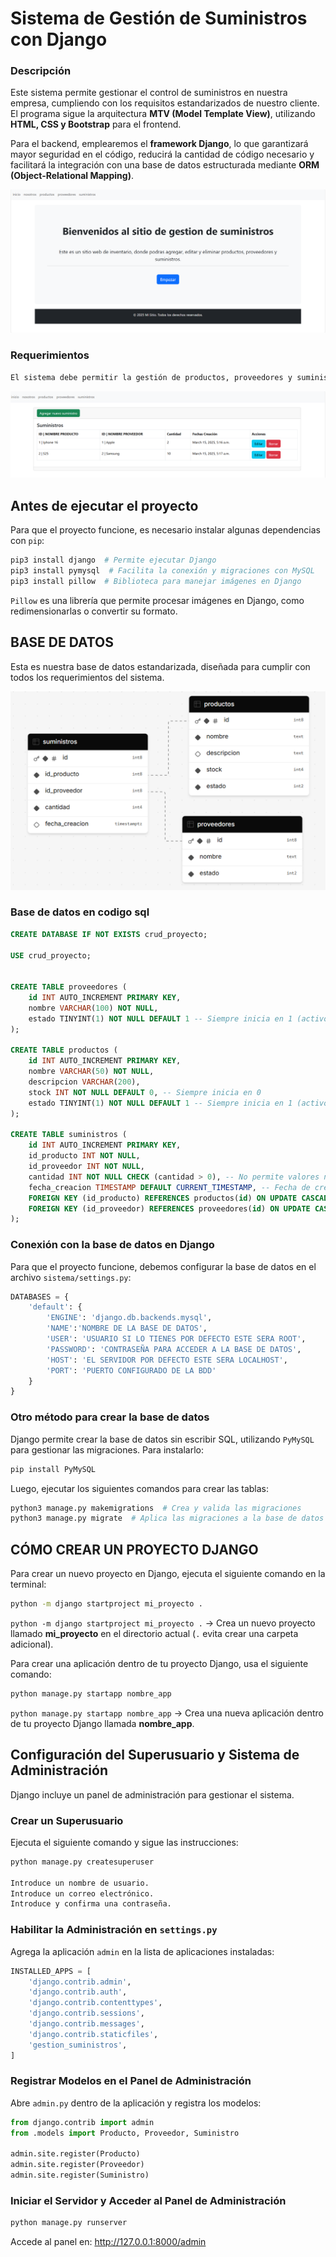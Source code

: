 # Sistema de Gestión de Suministros con Django 



### Descripción

Este sistema permite gestionar el control de suministros en nuestra empresa, cumpliendo con los requisitos estandarizados de nuestro cliente. El programa sigue la arquitectura **MTV (Model Template View)**, utilizando **HTML, CSS y Bootstrap** para el frontend.

Para el backend, emplearemos el **framework Django**, lo que garantizará mayor seguridad en el código, reducirá la cantidad de código necesario y facilitará la integración con una base de datos estructurada mediante **ORM (Object-Relational Mapping)**.

![IMAGEN DE INICIO](/images/index_proyect.png)

### Requerimientos

```tex
El sistema debe permitir la gestión de productos, proveedores y suministros, asegurando la actualización automática del stock y la validación de datos. Debe registrar, listar, editar y eliminar productos y proveedores, evitando la eliminación si hay dependencias. Además, debe permitir la creación y consulta de suministros con fecha de registro, filtrando por producto, proveedor o rango de fechas. Se requiere control de seguridad para evitar registros duplicados y reportes de suministros, productos con bajo stock e historial de movimientos.
```

![IMAGEN DE SUMINISTROS](/images/muestra_suministro.png)

## **Antes de ejecutar el proyecto**

Para que el proyecto funcione, es necesario instalar algunas dependencias con `pip`:

```bash
pip3 install django  # Permite ejecutar Django  
pip3 install pymysql  # Facilita la conexión y migraciones con MySQL  
pip3 install pillow  # Biblioteca para manejar imágenes en Django  
```

`Pillow` es una librería que permite procesar imágenes en Django, como redimensionarlas o convertir su formato.



## BASE DE DATOS

Esta es nuestra base de datos estandarizada, diseñada para cumplir con todos los requerimientos del sistema.

![base de datos](/images/Base%20de%20datos%20parcial.png)

### Base de datos en codigo sql

```sql
CREATE DATABASE IF NOT EXISTS crud_proyecto;

USE crud_proyecto;


CREATE TABLE proveedores (
    id INT AUTO_INCREMENT PRIMARY KEY,
    nombre VARCHAR(100) NOT NULL,
    estado TINYINT(1) NOT NULL DEFAULT 1 -- Siempre inicia en 1 (activo)
);

CREATE TABLE productos (
    id INT AUTO_INCREMENT PRIMARY KEY,
    nombre VARCHAR(50) NOT NULL,
    descripcion VARCHAR(200),
    stock INT NOT NULL DEFAULT 0, -- Siempre inicia en 0
    estado TINYINT(1) NOT NULL DEFAULT 1 -- Siempre inicia en 1 (activo)
);

CREATE TABLE suministros (
    id INT AUTO_INCREMENT PRIMARY KEY,
    id_producto INT NOT NULL,
    id_proveedor INT NOT NULL,
    cantidad INT NOT NULL CHECK (cantidad > 0), -- No permite valores negativos o cero
    fecha_creacion TIMESTAMP DEFAULT CURRENT_TIMESTAMP, -- Fecha de creación automática
    FOREIGN KEY (id_producto) REFERENCES productos(id) ON UPDATE CASCADE ON DELETE RESTRICT,
    FOREIGN KEY (id_proveedor) REFERENCES proveedores(id) ON UPDATE CASCADE ON DELETE RESTRICT
);
```

### Conexión con la base de datos en Django

Para que el proyecto funcione, debemos configurar la base de datos en el archivo `sistema/settings.py`:

```python
DATABASES = {
    'default': {
        'ENGINE': 'django.db.backends.mysql',
        'NAME':'NOMBRE DE LA BASE DE DATOS', 
        'USER': 'USUARIO SI LO TIENES POR DEFECTO ESTE SERA ROOT',
        'PASSWORD': 'CONTRASEÑA PARA ACCEDER A LA BASE DE DATOS',
        'HOST': 'EL SERVIDOR POR DEFECTO ESTE SERA LOCALHOST',
        'PORT': 'PUERTO CONFIGURADO DE LA BDD'
    }
}
```

### Otro método para crear la base de datos

Django permite crear la base de datos sin escribir SQL, utilizando `PyMySQL` para gestionar las migraciones. Para instalarlo:

```bash
pip install PyMySQL
```

Luego, ejecutar los siguientes comandos para crear las tablas:

```bash
python3 manage.py makemigrations  # Crea y valida las migraciones
python3 manage.py migrate  # Aplica las migraciones a la base de datos
```

## CÓMO CREAR UN PROYECTO DJANGO 

Para crear un nuevo proyecto en Django, ejecuta el siguiente comando en la terminal:

```bash
python -m django startproject mi_proyecto .
```

`python -m django startproject mi_proyecto .` → Crea un nuevo proyecto llamado **mi_proyecto** en el directorio actual (`.` evita crear una carpeta adicional).



Para crear una aplicación dentro de tu proyecto Django, usa el siguiente comando:

```bash
python manage.py startapp nombre_app
```

`python manage.py startapp nombre_app` → Crea una nueva aplicación dentro de tu proyecto Django llamada **nombre_app**.



## Configuración del Superusuario y Sistema de Administración

Django incluye un panel de administración para gestionar el sistema.



### Crear un Superusuario

Ejecuta el siguiente comando y sigue las instrucciones:

```bash
python manage.py createsuperuser

Introduce un nombre de usuario.
Introduce un correo electrónico.
Introduce y confirma una contraseña.
```

### Habilitar la Administración en `settings.py`

Agrega la aplicación `admin` en la lista de aplicaciones instaladas:

```python
INSTALLED_APPS = [
    'django.contrib.admin',
    'django.contrib.auth',
    'django.contrib.contenttypes',
    'django.contrib.sessions',
    'django.contrib.messages',
    'django.contrib.staticfiles',
    'gestion_suministros',
]
```

### Registrar Modelos en el Panel de Administración

Abre `admin.py` dentro de la aplicación y registra los modelos:

```python
from django.contrib import admin
from .models import Producto, Proveedor, Suministro

admin.site.register(Producto)
admin.site.register(Proveedor)
admin.site.register(Suministro)
```

### Iniciar el Servidor y Acceder al Panel de Administración

```bash
python manage.py runserver
```

Accede al panel en: http://127.0.0.1:8000/admin
